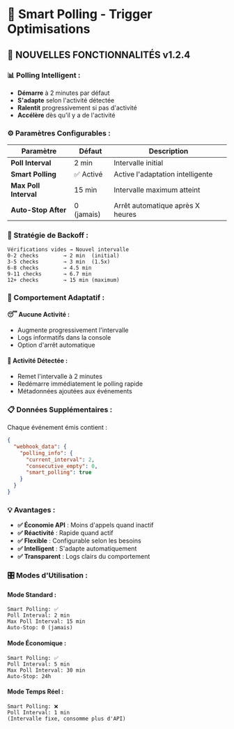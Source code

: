 # 🧠 Smart Polling - Trigger Optimisations

## 🚀 **NOUVELLES FONCTIONNALITÉS v1.2.4**

### **📊 Polling Intelligent :**
- **Démarre** à 2 minutes par défaut
- **S'adapte** selon l'activité détectée
- **Ralentit** progressivement si pas d'activité
- **Accélère** dès qu'il y a de l'activité

### **⚙️ Paramètres Configurables :**

| Paramètre | Défaut | Description |
|-----------|--------|-------------|
| **Poll Interval** | 2 min | Intervalle initial |
| **Smart Polling** | ✅ Activé | Active l'adaptation intelligente |
| **Max Poll Interval** | 15 min | Intervalle maximum atteint |
| **Auto-Stop After** | 0 (jamais) | Arrêt automatique après X heures |

### **🎯 Stratégie de Backoff :**

```
Vérifications vides → Nouvel intervalle
0-2 checks        → 2 min  (initial)
3-5 checks        → 3 min  (1.5x)
6-8 checks        → 4.5 min
9-11 checks       → 6.7 min
12+ checks        → 15 min (maximum)
```

### **🔄 Comportement Adaptatif :**

#### **😴 Aucune Activité :**
- Augmente progressivement l'intervalle
- Logs informatifs dans la console
- Option d'arrêt automatique

#### **🎉 Activité Détectée :**
- Remet l'intervalle à 2 minutes
- Redémarre immédiatement le polling rapide
- Métadonnées ajoutées aux événements

### **📋 Données Supplémentaires :**

Chaque événement émis contient :
```json
{
  "webhook_data": {
    "polling_info": {
      "current_interval": 2,
      "consecutive_empty": 0,
      "smart_polling": true
    }
  }
}
```

### **💡 Avantages :**

- **✅ Économie API** : Moins d'appels quand inactif
- **✅ Réactivité** : Rapide quand actif  
- **✅ Flexible** : Configurable selon les besoins
- **✅ Intelligent** : S'adapte automatiquement
- **✅ Transparent** : Logs clairs du comportement

### **🎛️ Modes d'Utilisation :**

#### **Mode Standard :**
```
Smart Polling: ✅ 
Poll Interval: 2 min
Max Poll Interval: 15 min
Auto-Stop: 0 (jamais)
```

#### **Mode Économique :**
```
Smart Polling: ✅
Poll Interval: 5 min  
Max Poll Interval: 30 min
Auto-Stop: 24h
```

#### **Mode Temps Réel :**
```
Smart Polling: ❌
Poll Interval: 1 min
(Intervalle fixe, consomme plus d'API)
```

